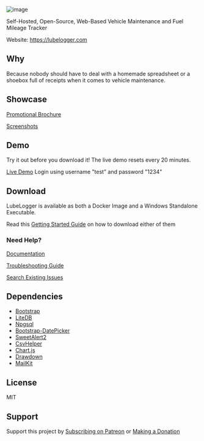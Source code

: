 ![image](https://github.com/hargata/lubelog/assets/155338622/545debcd-d80a-44da-b892-4c652ab0384a)

Self-Hosted, Open-Source, Web-Based Vehicle Maintenance and Fuel Mileage Tracker

Website: https://lubelogger.com

## Why
Because nobody should have to deal with a homemade spreadsheet or a shoebox full of receipts when it comes to vehicle maintenance.

## Showcase
[Promotional Brochure](https://lubelogger.com/brochure.pdf)

[Screenshots](/docs/screenshots.md)

## Demo
Try it out before you download it! The live demo resets every 20 minutes.

[Live Demo](https://demo.lubelogger.com) Login using username "test" and password "1234"

## Download
LubeLogger is available as both a Docker Image and a Windows Standalone Executable.

Read this [Getting Started Guide](https://docs.lubelogger.com/Getting%20Started) on how to download either of them

### Need Help?
[Documentation](https://docs.lubelogger.com/)

[Troubleshooting Guide](https://docs.lubelogger.com/Troubleshooting)

[Search Existing Issues](https://github.com/hargata/lubelog/issues)

## Dependencies
- [Bootstrap](https://github.com/twbs/bootstrap)
- [LiteDB](https://github.com/mbdavid/litedb)
- [Npgsql](https://github.com/npgsql/npgsql)
- [Bootstrap-DatePicker](https://github.com/uxsolutions/bootstrap-datepicker)
- [SweetAlert2](https://github.com/sweetalert2/sweetalert2)
- [CsvHelper](https://github.com/JoshClose/CsvHelper)
- [Chart.js](https://github.com/chartjs/Chart.js)
- [Drawdown](https://github.com/adamvleggett/drawdown)
- [MailKit](https://github.com/jstedfast/MailKit)

## License
MIT

## Support
Support this project by [Subscribing on Patreon](https://patreon.com/LubeLogger) or [Making a Donation](https://buy.stripe.com/aEU9Egc8DdMc9bO144)